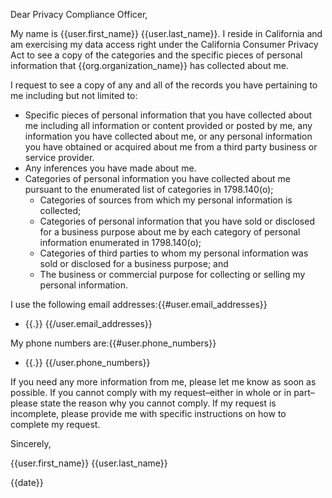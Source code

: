 Dear Privacy Compliance Officer,

My name is {{user.first_name}} {{user.last_name}}. I reside in California and am exercising my data access right under the California Consumer Privacy Act to see a copy of the categories and the specific pieces of personal information that {{org.organization_name}} has collected about me.

I request to see a copy of any and all of the records you have pertaining to me including but not limited to:

- Specific pieces of personal information that you have collected about me including all information or content provided or
posted by me, any information you have collected about me, or any personal information you have obtained or acquired about me
from a third party business or service provider.
- Any inferences you have made about me.
- Categories of personal information you have collected about me pursuant to the enumerated list of categories in 1798.140(o);
    - Categories of sources from which my personal information is collected;
    - Categories of personal information that you have sold or disclosed for a business purpose about me by each category of
    personal information enumerated in 1798.140(o);
    - Categories of third parties to whom my personal information was sold or disclosed for a business purpose; and
    - The business or commercial purpose for collecting or selling my personal information.

I use the following email addresses:{{#user.email_addresses}}
- {{.}} 
{{/user.email_addresses}} 

My phone numbers are:{{#user.phone_numbers}}
- {{.}}
{{/user.phone_numbers}}

If you need any more information from me, please let me know as soon as possible. If you cannot comply with my request–either in whole or in part–please state the reason why you cannot comply. If my request is incomplete, please provide me with specific instructions on how to complete my request.

Sincerely,

{{user.first_name}} {{user.last_name}}

{{date}}
